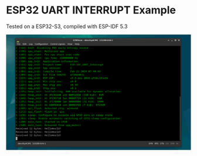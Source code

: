 ESP32 UART INTERRUPT Example
====================

Tested on a ESP32-S3, compiled with ESP-IDF 5.3

![Screenshot](x_screenshot_x.png)
